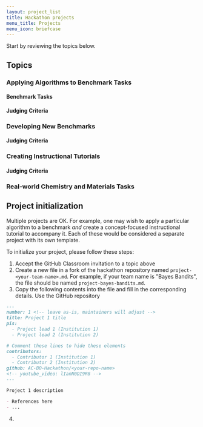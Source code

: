 ```yaml
---
layout: project_list
title: Hackathon projects
menu_title: Projects
menu_icon: briefcase
---
```


Start by reviewing the topics below.

## Topics

### Applying Algorithms to Benchmark Tasks

#### Benchmark Tasks

#### Judging Criteria

### Developing New Benchmarks

#### Judging Criteria

### Creating Instructional Tutorials

#### Judging Criteria

### Real-world Chemistry and Materials Tasks

## Project initialization

Multiple projects are OK. For example, one may wish to apply a particular algorithm to a benchmark *and* create a concept-focused instructional tutorial to accompany it. Each of these would be considered a separate project with its own template.

To initialize your project, please follow these steps:
1. Accept the GitHub Classroom invitation to a topic above
2. Create a new file in a fork of the hackathon repository named `project-<your-team-name>.md`. For example, if your team name is "Bayes Bandits", the file should be named `project-bayes-bandits.md`.
3. Copy the following contents into the file and fill in the corresponding details. Use the GitHub repository

```markdown
---
number: 1 <!-- leave as-is, maintainers will adjust -->
title: Project 1 title
pis:
  - Project lead 1 (Institution 1)
  - Project lead 2 (Institution 2)

# Comment these lines to hide these elements
contributors:
  - Contributor 1 (Institution 1)
  - Contributor 2 (Institution 2)
github: AC-BO-Hackathon/<your-repo-name>
<!-- youtube_video: lIanN0DI9R8 -->
---

Project 1 description

- References here
- ...
```

4. 